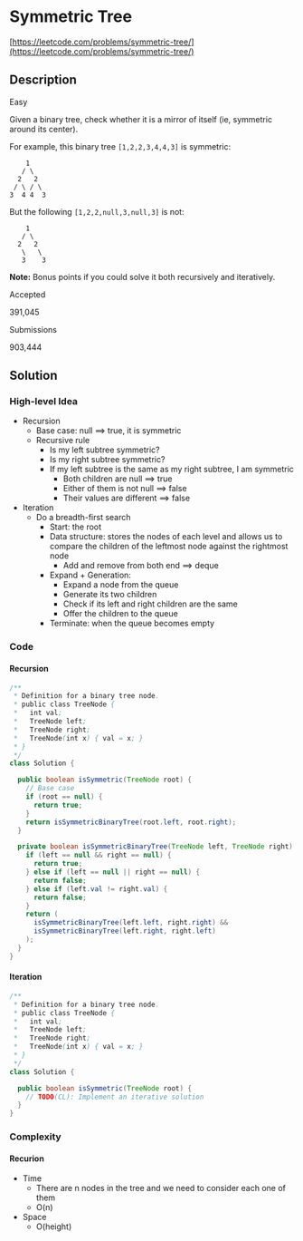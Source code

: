 # Symmetric Tree

[https://leetcode.com/problems/symmetric-tree/](https://leetcode.com/problems/symmetric-tree/)

## Description

Easy

Given a binary tree, check whether it is a mirror of itself (ie, symmetric around its center).

For example, this binary tree `[1,2,2,3,4,4,3]` is symmetric:

```
    1
   / \
  2   2
 / \ / \
3  4 4  3
```

But the following `[1,2,2,null,3,null,3]` is not:

```
    1
   / \
  2   2
   \   \
   3    3
```

**Note:**
Bonus points if you could solve it both recursively and iteratively.

Accepted

391,045

Submissions

903,444

## Solution

### High-level Idea

- Recursion
  - Base case: null ==> true, it is symmetric
  - Recursive rule
    - Is my left subtree symmetric?
    - Is my right subtree symmetric?
    - If my left subtree is the same as my right subtree, I am symmetric
      - Both children are null ==> true
      - Either of them is not null ==> false
      - Their values are different ==> false
- Iteration
  - Do a breadth-first search
    - Start: the root
    - Data structure: stores the nodes of each level and allows us to compare the children of the leftmost node against the rightmost node
      - Add and remove from both end ==> deque
    - Expand + Generation:
      - Expand a node from the queue
      - Generate its two children
      - Check if its left and right children are the same
      - Offer the children to the queue
    - Terminate: when the queue becomes empty

### Code

#### Recursion

```java
/**
 * Definition for a binary tree node.
 * public class TreeNode {
 *   int val;
 *   TreeNode left;
 *   TreeNode right;
 *   TreeNode(int x) { val = x; }
 * }
 */
class Solution {

  public boolean isSymmetric(TreeNode root) {
    // Base case
    if (root == null) {
      return true;
    }
    return isSymmetricBinaryTree(root.left, root.right);
  }

  private boolean isSymmetricBinaryTree(TreeNode left, TreeNode right) {
    if (left == null && right == null) {
      return true;
    } else if (left == null || right == null) {
      return false;
    } else if (left.val != right.val) {
      return false;
    }
    return (
      isSymmetricBinaryTree(left.left, right.right) &&
      isSymmetricBinaryTree(left.right, right.left)
    );
  }
}
```

#### Iteration

```java
/**
 * Definition for a binary tree node.
 * public class TreeNode {
 *   int val;
 *   TreeNode left;
 *   TreeNode right;
 *   TreeNode(int x) { val = x; }
 * }
 */
class Solution {

  public boolean isSymmetric(TreeNode root) {
    // TODO(CL): Implement an iterative solution
  }
}
```

### Complexity

#### Recurion

- Time
  - There are n nodes in the tree and we need to consider each one of them
  - O(n)
- Space
  - O(height)

